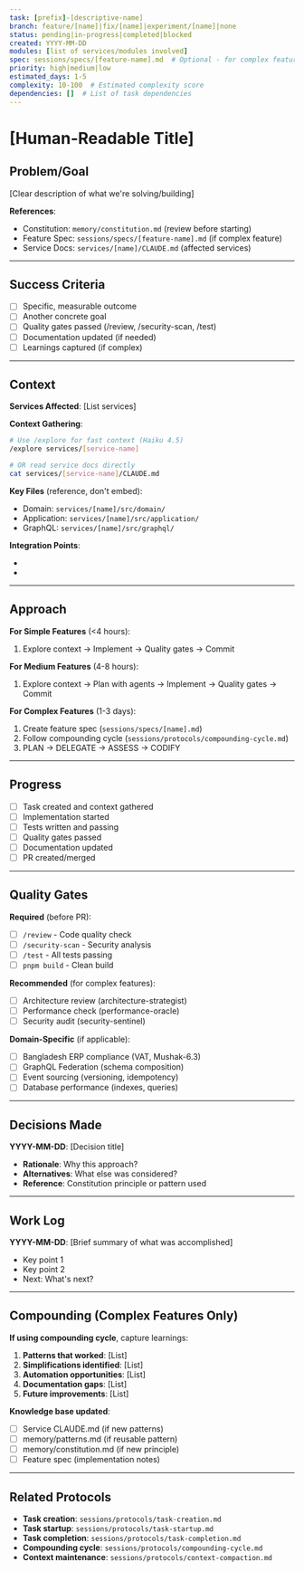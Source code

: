 ```yaml
---
task: [prefix]-[descriptive-name]
branch: feature/[name]|fix/[name]|experiment/[name]|none
status: pending|in-progress|completed|blocked
created: YYYY-MM-DD
modules: [list of services/modules involved]
spec: sessions/specs/[feature-name].md  # Optional - for complex features
priority: high|medium|low
estimated_days: 1-5
complexity: 10-100  # Estimated complexity score
dependencies: []  # List of task dependencies
---
```


# [Human-Readable Title]

## Problem/Goal

[Clear description of what we're solving/building]

**References**:
- Constitution: `memory/constitution.md` (review before starting)
- Feature Spec: `sessions/specs/[feature-name].md` (if complex feature)
- Service Docs: `services/[name]/CLAUDE.md` (affected services)

---

## Success Criteria

- [ ] Specific, measurable outcome
- [ ] Another concrete goal
- [ ] Quality gates passed (/review, /security-scan, /test)
- [ ] Documentation updated (if needed)
- [ ] Learnings captured (if complex)

---

## Context

**Services Affected**: [List services]

**Context Gathering**:
```bash
# Use /explore for fast context (Haiku 4.5)
/explore services/[service-name]

# OR read service docs directly
cat services/[service-name]/CLAUDE.md
```

**Key Files** (reference, don't embed):
- Domain: `services/[name]/src/domain/`
- Application: `services/[name]/src/application/`
- GraphQL: `services/[name]/src/graphql/`

**Integration Points**:
- [Service 1]: [Purpose]
- [Service 2]: [Purpose]

---

## Approach

**For Simple Features** (<4 hours):
1. Explore context → Implement → Quality gates → Commit

**For Medium Features** (4-8 hours):
1. Explore context → Plan with agents → Implement → Quality gates → Commit

**For Complex Features** (1-3 days):
1. Create feature spec (`sessions/specs/[name].md`)
2. Follow compounding cycle (`sessions/protocols/compounding-cycle.md`)
3. PLAN → DELEGATE → ASSESS → CODIFY

---

## Progress

<!-- TodoWrite tool maintains this automatically -->
- [ ] Task created and context gathered
- [ ] Implementation started
- [ ] Tests written and passing
- [ ] Quality gates passed
- [ ] Documentation updated
- [ ] PR created/merged

---

## Quality Gates

**Required** (before PR):
- [ ] `/review` - Code quality check
- [ ] `/security-scan` - Security analysis
- [ ] `/test` - All tests passing
- [ ] `pnpm build` - Clean build

**Recommended** (for complex features):
- [ ] Architecture review (architecture-strategist)
- [ ] Performance check (performance-oracle)
- [ ] Security audit (security-sentinel)

**Domain-Specific** (if applicable):
- [ ] Bangladesh ERP compliance (VAT, Mushak-6.3)
- [ ] GraphQL Federation (schema composition)
- [ ] Event sourcing (versioning, idempotency)
- [ ] Database performance (indexes, queries)

---

## Decisions Made

<!-- Document architectural/technical decisions -->

**YYYY-MM-DD**: [Decision title]
- **Rationale**: Why this approach?
- **Alternatives**: What else was considered?
- **Reference**: Constitution principle or pattern used

---

## Work Log

<!-- Brief session updates as work progresses -->

**YYYY-MM-DD**: [Brief summary of what was accomplished]
- Key point 1
- Key point 2
- Next: What's next?

---

## Compounding (Complex Features Only)

**If using compounding cycle**, capture learnings:

1. **Patterns that worked**: [List]
2. **Simplifications identified**: [List]
3. **Automation opportunities**: [List]
4. **Documentation gaps**: [List]
5. **Future improvements**: [List]

**Knowledge base updated**:
- [ ] Service CLAUDE.md (if new patterns)
- [ ] memory/patterns.md (if reusable pattern)
- [ ] memory/constitution.md (if new principle)
- [ ] Feature spec (implementation notes)

---

## Related Protocols

- **Task creation**: `sessions/protocols/task-creation.md`
- **Task startup**: `sessions/protocols/task-startup.md`
- **Task completion**: `sessions/protocols/task-completion.md`
- **Compounding cycle**: `sessions/protocols/compounding-cycle.md`
- **Context maintenance**: `sessions/protocols/context-compaction.md`